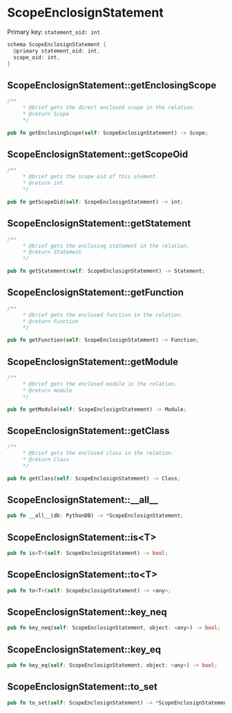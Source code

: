 # ScopeEnclosignStatement

Primary key: `statement_oid: int`

```rust
schema ScopeEnclosignStatement {
  @primary statement_oid: int,
  scope_oid: int,
}
```
## ScopeEnclosignStatement::getEnclosingScope

```rust
/**
     * @brief gets the direct enclosed scope in the relation.
     * @return Scope 
     */
```
```rust
pub fn getEnclosingScope(self: ScopeEnclosignStatement) -> Scope;
```
## ScopeEnclosignStatement::getScopeOid

```rust
/**
     * @brief gets the scope oid of this element.
     * @return int
     */
```
```rust
pub fn getScopeOid(self: ScopeEnclosignStatement) -> int;
```
## ScopeEnclosignStatement::getStatement

```rust
/**
     * @brief gets the enclosing statement in the relation.
     * @return Statement 
     */
```
```rust
pub fn getStatement(self: ScopeEnclosignStatement) -> Statement;
```
## ScopeEnclosignStatement::getFunction

```rust
/**
     * @brief gets the enclosed function in the relation.
     * @return Function 
     */
```
```rust
pub fn getFunction(self: ScopeEnclosignStatement) -> Function;
```
## ScopeEnclosignStatement::getModule

```rust
/**
     * @brief gets the enclosed module in the relation.
     * @return module 
     */
```
```rust
pub fn getModule(self: ScopeEnclosignStatement) -> Module;
```
## ScopeEnclosignStatement::getClass

```rust
/**
     * @brief gets the enclosed class in the relation.
     * @return Class 
     */
```
```rust
pub fn getClass(self: ScopeEnclosignStatement) -> Class;
```
## ScopeEnclosignStatement::\_\_all\_\_

```rust
pub fn __all__(db: PythonDB) -> *ScopeEnclosignStatement;
```
## ScopeEnclosignStatement::is\<T\>

```rust
pub fn is<T>(self: ScopeEnclosignStatement) -> bool;
```
## ScopeEnclosignStatement::to\<T\>

```rust
pub fn to<T>(self: ScopeEnclosignStatement) -> <any>;
```
## ScopeEnclosignStatement::key\_neq

```rust
pub fn key_neq(self: ScopeEnclosignStatement, object: <any>) -> bool;
```
## ScopeEnclosignStatement::key\_eq

```rust
pub fn key_eq(self: ScopeEnclosignStatement, object: <any>) -> bool;
```
## ScopeEnclosignStatement::to\_set

```rust
pub fn to_set(self: ScopeEnclosignStatement) -> *ScopeEnclosignStatement;
```
